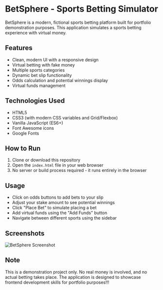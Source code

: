 # BetSphere - Sports Betting Simulator

BetSphere is a modern, fictional sports betting platform built for portfolio demonstration purposes. This application simulates a sports betting experience with virtual money.

## Features

- Clean, modern UI with a responsive design
- Virtual betting with fake money
- Multiple sports categories
- Dynamic bet slip functionality
- Odds calculation and potential winnings display
- Virtual funds management

## Technologies Used

- HTML5
- CSS3 (with modern CSS variables and Grid/Flexbox)
- Vanilla JavaScript (ES6+)
- Font Awesome icons
- Google Fonts

## How to Run

1. Clone or download this repository
2. Open the `index.html` file in your web browser
3. No server or build process required - it runs entirely in the browser

## Usage

- Click on odds buttons to add bets to your slip
- Adjust your stake amount to see potential winnings
- Click "Place Bet" to simulate placing a bet
- Add virtual funds using the "Add Funds" button
- Navigate between different sports using the sidebar

## Screenshots

![BetSphere Screenshot](runningscreenshot.png)

## Note

This is a demonstration project only. No real money is involved, and no actual betting takes place. The application is designed to showcase frontend development skills for portfolio purposes!!!
